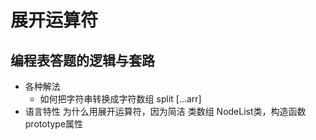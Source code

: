 # 展开运算符
## 编程表答题的逻辑与套路
- 各种解法
  - 如何把字符串转换成字符数组
    split [...arr]
- 语言特性
  为什么用展开运算符，因为简洁
  类数组
  NodeList类，构造函数prototype属性